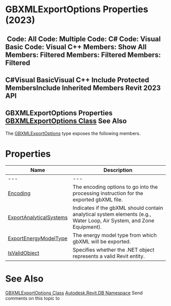 # GBXMLExportOptions Properties (2023)

﻿
 Code: All Code: Multiple Code: C# Code: Visual Basic Code: Visual C++  Members: Show All Members: Filtered Members: Filtered Members: Filtered   
---  
C#Visual BasicVisual C++
Include Protected MembersInclude Inherited Members
Revit 2023 API  
---  
GBXMLExportOptions Properties  
[GBXMLExportOptions Class](abb350ef-a773-7b70-6881-166e6f3c0a56.md "GBXMLExportOptions Class") See Also  
---  
The [GBXMLExportOptions](abb350ef-a773-7b70-6881-166e6f3c0a56.md "GBXMLExportOptions Class") type exposes the following members.
# Properties
| Name | Description |
| --- | --- |
| --- | --- | --- |
| [Encoding](2b7705c3-a448-6ff1-c27a-e1d06cbfba48.md "Encoding Property") | The encoding options to go into the processing instruction for the exported gbXML file. |
| [ExportAnalyticalSystems](f28f66f7-8c0a-0037-dade-20452bfbca9a.md "ExportAnalyticalSystems Property") | Indicates if the gbXML should contain analytical system elements (e.g., Water Loop, Air System, and Zone Equipment). |
| [ExportEnergyModelType](e0b8443f-e415-271a-5c9f-3c99cca13406.md "ExportEnergyModelType Property") | The energy model type from which gbXML will be exported. |
| [IsValidObject](83376d0b-7256-203e-c9b4-eb04c6c3a522.md "IsValidObject Property") | Specifies whether the .NET object represents a valid Revit entity. |

# See Also
[GBXMLExportOptions Class](abb350ef-a773-7b70-6881-166e6f3c0a56.md "GBXMLExportOptions Class")
[Autodesk.Revit.DB Namespace](87546ba7-461b-c646-cbb1-2cb8f5bff8b2.md "Autodesk.Revit.DB Namespace")
Send comments on this topic to 